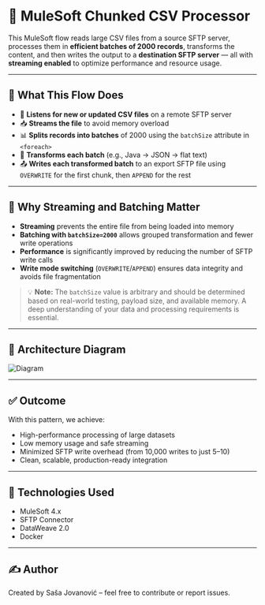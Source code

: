 # 🐴 MuleSoft Chunked CSV Processor

This MuleSoft flow reads large CSV files from a source SFTP server, processes them in **efficient batches of 2000 records**, transforms the content, and then writes the output to a **destination SFTP server** — all with **streaming enabled** to optimize performance and resource usage.

---

## 📌 What This Flow Does

- 🔁 **Listens for new or updated CSV files** on a remote SFTP server
- 📥 **Streams the file** to avoid memory overload
- 📊 **Splits records into batches** of 2000 using the `batchSize` attribute in `<foreach>`
- 🔄 **Transforms each batch** (e.g., Java → JSON → flat text)
- 📤 **Writes each transformed batch** to an export SFTP file using `OVERWRITE` for the first chunk, then `APPEND` for the rest

---

## 🧠 Why Streaming and Batching Matter

- **Streaming** prevents the entire file from being loaded into memory
- **Batching with `batchSize=2000`** allows grouped transformation and fewer write operations
- **Performance** is significantly improved by reducing the number of SFTP write calls
- **Write mode switching** (`OVERWRITE`/`APPEND`) ensures data integrity and avoids file fragmentation

> 💡 **Note:** The `batchSize` value is arbitrary and should be determined based on real-world testing, payload size, and available memory. A deep understanding of your data and processing requirements is essential.

---

## 🧩 Architecture Diagram

![Diagram]([src/main/resources/diagram.png])

---

## ✅ Outcome

With this pattern, we achieve:

- High-performance processing of large datasets
- Low memory usage and safe streaming
- Minimized SFTP write overhead (from 10,000 writes to just 5–10)
- Clean, scalable, production-ready integration

---

## 📁 Technologies Used

- MuleSoft 4.x
- SFTP Connector
- DataWeave 2.0
- Docker

---

## ✍️ Author

Created by Saša Jovanović – feel free to contribute or report issues.

